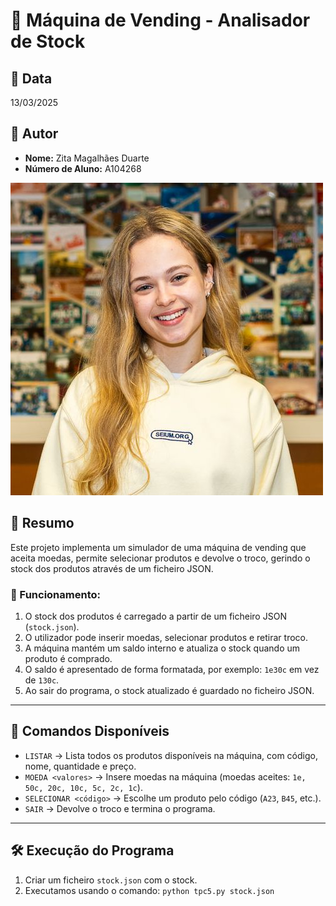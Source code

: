 # 📌 Máquina de Vending - Analisador de Stock

## 📅 Data
13/03/2025

## 👤 Autor
- **Nome:** Zita Magalhães Duarte
- **Número de Aluno:** A104268

![Zita Duarte](../zitaduarte.jpeg)

## 📖 Resumo
Este projeto implementa um simulador de uma máquina de vending que aceita moedas, permite selecionar produtos e devolve o troco, gerindo o stock dos produtos através de um ficheiro JSON.

### 🔹 Funcionamento:
1. O stock dos produtos é carregado a partir de um ficheiro JSON (`stock.json`).
2. O utilizador pode inserir moedas, selecionar produtos e retirar troco.
3. A máquina mantém um saldo interno e atualiza o stock quando um produto é comprado.
4. O saldo é apresentado de forma formatada, por exemplo: `1e30c` em vez de `130c`.
5. Ao sair do programa, o stock atualizado é guardado no ficheiro JSON.

---

## 🔧 Comandos Disponíveis

- `LISTAR` → Lista todos os produtos disponíveis na máquina, com código, nome, quantidade e preço.
- `MOEDA <valores>` → Insere moedas na máquina (moedas aceites: `1e, 50c, 20c, 10c, 5c, 2c, 1c`).
- `SELECIONAR <código>` → Escolhe um produto pelo código (`A23`, `B45`, etc.).
- `SAIR` → Devolve o troco e termina o programa.

---

## 🛠️ Execução do Programa

1. Criar um ficheiro `stock.json` com o stock.
2. Executamos usando o comando:
`python tpc5.py stock.json`



